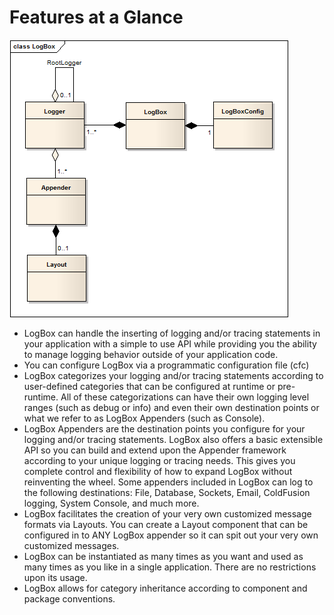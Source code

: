 # Features at a Glance

![](../.gitbook/assets/logbox-overview.png)

* LogBox can handle the inserting of logging and/or tracing statements in your application with a simple to use API while providing you the ability to manage logging behavior outside of your application code.
* You can configure LogBox via a programmatic configuration file \(cfc\)
* LogBox categorizes your logging and/or tracing statements according to user-defined categories that can be configured at runtime or pre-runtime. All of these categorizations can have their own logging level ranges \(such as debug or info\) and even their own destination points or what we refer to as LogBox Appenders \(such as Console\).
* LogBox Appenders are the destination points you configure for your logging and/or tracing statements. LogBox also offers a basic extensible API so you can build and extend upon the Appender framework according to your unique logging or tracing needs. This gives you complete control and flexibility of how to expand LogBox without reinventing the wheel. Some appenders included in LogBox can log to the following destinations: File, Database, Sockets, Email, ColdFusion logging, System Console, and much more.
* LogBox facilitates the creation of your very own customized message formats via Layouts. You can create a Layout component that can be configured in to ANY LogBox appender so it can spit out your very own customized messages.
* LogBox can be instantiated as many times as you want and used as many times as you like in a single application. There are no restrictions upon its usage.
* LogBox allows for category inheritance according to component and package conventions.

